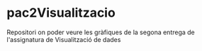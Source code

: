 # pac2Visualitzacio
Repositori on poder veure les gràfiques de la segona entrega de l'assignatura de Visualització de dades
